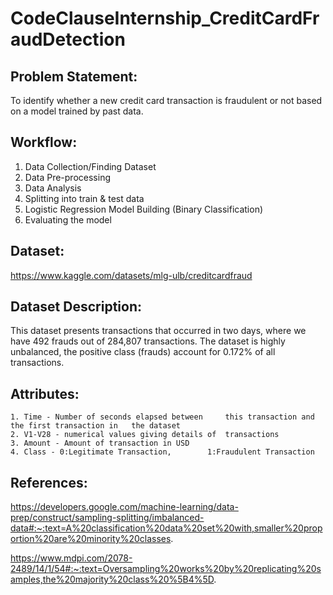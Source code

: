 # CodeClauseInternship_CreditCardFraudDetection

## Problem Statement:
To identify whether a new credit card transaction is fraudulent or not based on a model trained by past data.

## Workflow:
1. Data Collection/Finding Dataset
2. Data Pre-processing
3. Data Analysis
4. Splitting into train & test data
5. Logistic Regression Model Building (Binary Classification)
6. Evaluating the model

## Dataset:
https://www.kaggle.com/datasets/mlg-ulb/creditcardfraud

## Dataset Description:
This dataset presents transactions that occurred in two days, where we have 492 frauds out of 284,807 transactions. The dataset is highly unbalanced, the positive class (frauds) account for 0.172% of all transactions.

## Attributes:
	1. Time - Number of seconds elapsed between 	this transaction and the first transaction in 	the dataset
	2. V1-V28 - numerical values giving details of 	transactions
	3. Amount - Amount of transaction in USD
	4. Class - 0:Legitimate Transaction, 		1:Fraudulent Transaction

## References:
https://developers.google.com/machine-learning/data-prep/construct/sampling-splitting/imbalanced-data#:~:text=A%20classification%20data%20set%20with,smaller%20proportion%20are%20minority%20classes.

https://www.mdpi.com/2078-2489/14/1/54#:~:text=Oversampling%20works%20by%20replicating%20samples,the%20majority%20class%20%5B4%5D.
